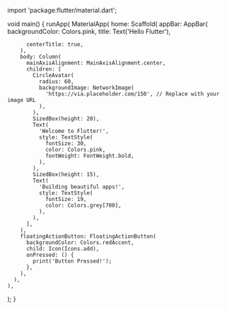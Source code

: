 import 'package:flutter/material.dart';

void main() {
runApp(
MaterialApp(
home: Scaffold(
appBar: AppBar(
backgroundColor: Colors.pink,
title: Text('Hello Flutter'),

          centerTitle: true,
        ),
        body: Column(
          mainAxisAlignment: MainAxisAlignment.center,
          children: [
            CircleAvatar(
              radius: 60,
              backgroundImage: NetworkImage(
                'https://via.placeholder.com/150', // Replace with your image URL
              ),
            ),
            SizedBox(height: 20),
            Text(
              'Welcome to Flutter!',
              style: TextStyle(
                fontSize: 30,
                color: Colors.pink,
                fontWeight: FontWeight.bold,
              ),
            ),
            SizedBox(height: 15),
            Text(
              'Building beautiful apps!',
              style: TextStyle(
                fontSize: 19,
                color: Colors.grey[700],
              ),
            ),
          ],
        ),
        floatingActionButton: FloatingActionButton(
          backgroundColor: Colors.redAccent,
          child: Icon(Icons.add),
          onPressed: () {
            print('Button Pressed!');
          },
        ),
      ),
    ),
);
}
